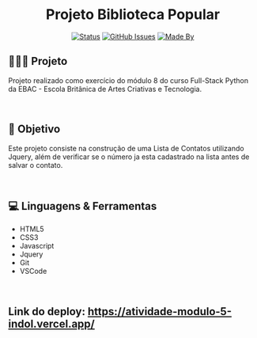 <h1 align="center">Projeto Biblioteca Popular</h1>

<div align="center">

[![Status](https://img.shields.io/badge/status-finished-red.svg)]()
[![GitHub Issues](https://img.shields.io/github/languages/count/Yaguera/Modulo8-ListaContatos)]()
[![Made By](https://img.shields.io/badge/Made%20By-Yago%20Gomes-green)]()

</div>

<h2>👩🏻‍💻 Projeto</h2>

<p>
   Projeto realizado como exercício do módulo 8 do curso Full-Stack Python da EBAC - Escola Britânica de Artes Criativas e Tecnologia.
</p>
<br>

<h2>🎯 Objetivo</h2>

<p>
  Este projeto consiste na construção de uma Lista de Contatos utilizando Jquery, além de verificar se o número ja esta cadastrado na lista antes de salvar o contato.
</p>
<br>

<h2>💻 Linguagens & Ferramentas</h2>

* HTML5
* CSS3
* Javascript
* Jquery
* Git
* VSCode
<br>

## Link do deploy: <https://atividade-modulo-5-indol.vercel.app/>
